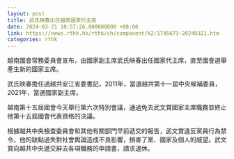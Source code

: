 ```yaml
---
layout: post
title: 武氏映春出任越南國家代主席
date: 2024-03-21 18:57:26.000000000 +08:00
link: https://news.rthk.hk/rthk/ch/component/k2/1745673-20240321.htm
categories: rthk
---
```


越南國會常務委員會宣布，由國家副主席武氏映春出任國家代主席，直至國會選舉產生新的國家主席。

武氏映春擔任過越共安江省委書記，2011年，當選越共第十一屆中央候補委員，2021年，當選國家副主席。

越南第十五屆國會今天舉行第六次特別會議，通過免去武文賞國家主席職務並終止他第十五屆國會代表資格的決議。

根據越共中央檢查委員會和其他有關部門早前遞交的報告，武文賞違反黨員行為禁令，他的缺點過失對社會輿論造成不良影響，損害了黨、國家及個人的威望。武文賞向越共中央遞交辭去各項職務的申請書，請求退休。
